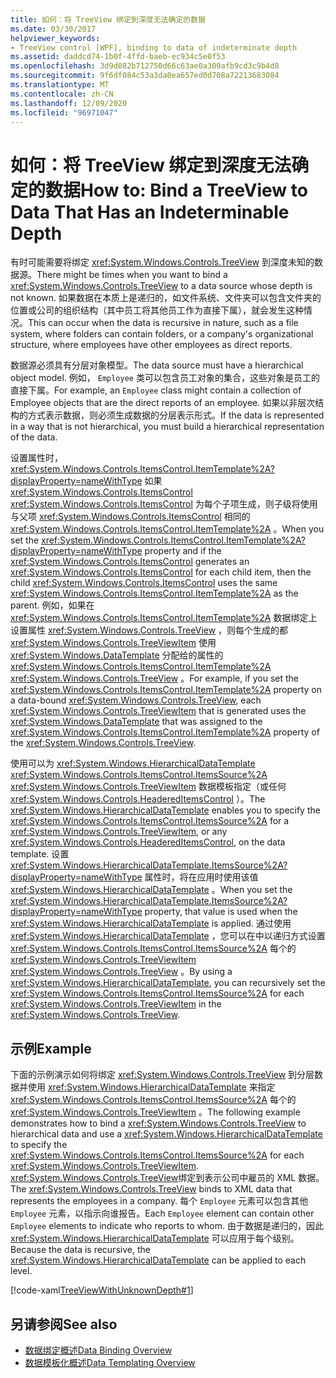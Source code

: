 ```yaml
---
title: 如何：将 TreeView 绑定到深度无法确定的数据
ms.date: 03/30/2017
helpviewer_keywords:
- TreeView control [WPF], binding to data of indeterminate depth
ms.assetid: daddcd74-1b0f-4ffd-baeb-ec934c5e0f53
ms.openlocfilehash: 3d9d082b712750d66c63ae0a309afb9cd3c9b4d8
ms.sourcegitcommit: 9f6df084c53a3da0ea657ed0d708a72213683084
ms.translationtype: MT
ms.contentlocale: zh-CN
ms.lasthandoff: 12/09/2020
ms.locfileid: "96971047"
---
```

# <a name="how-to-bind-a-treeview-to-data-that-has-an-indeterminable-depth"></a><span data-ttu-id="d4ad8-102">如何：将 TreeView 绑定到深度无法确定的数据</span><span class="sxs-lookup"><span data-stu-id="d4ad8-102">How to: Bind a TreeView to Data That Has an Indeterminable Depth</span></span>
<span data-ttu-id="d4ad8-103">有时可能需要将绑定 <xref:System.Windows.Controls.TreeView> 到深度未知的数据源。</span><span class="sxs-lookup"><span data-stu-id="d4ad8-103">There might be times when you want to bind a <xref:System.Windows.Controls.TreeView> to a data source whose depth is not known.</span></span>  <span data-ttu-id="d4ad8-104">如果数据在本质上是递归的，如文件系统、文件夹可以包含文件夹的位置或公司的组织结构（其中员工将其他员工作为直接下属），就会发生这种情况。</span><span class="sxs-lookup"><span data-stu-id="d4ad8-104">This can occur when the data is recursive in nature, such as a file system, where folders can contain folders, or a company's organizational structure, where employees have other employees as direct reports.</span></span>  
  
 <span data-ttu-id="d4ad8-105">数据源必须具有分层对象模型。</span><span class="sxs-lookup"><span data-stu-id="d4ad8-105">The data source must have a hierarchical object model.</span></span> <span data-ttu-id="d4ad8-106">例如， `Employee` 类可以包含员工对象的集合，这些对象是员工的直接下属。</span><span class="sxs-lookup"><span data-stu-id="d4ad8-106">For example, an `Employee` class might contain a collection of Employee objects that are the direct reports of an employee.</span></span> <span data-ttu-id="d4ad8-107">如果以非层次结构的方式表示数据，则必须生成数据的分层表示形式。</span><span class="sxs-lookup"><span data-stu-id="d4ad8-107">If the data is represented in a way that is not hierarchical, you must build a hierarchical representation of the data.</span></span>  
  
 <span data-ttu-id="d4ad8-108">设置属性时， <xref:System.Windows.Controls.ItemsControl.ItemTemplate%2A?displayProperty=nameWithType> 如果 <xref:System.Windows.Controls.ItemsControl> <xref:System.Windows.Controls.ItemsControl> 为每个子项生成，则子级将使用与父项 <xref:System.Windows.Controls.ItemsControl> 相同的 <xref:System.Windows.Controls.ItemsControl.ItemTemplate%2A> 。</span><span class="sxs-lookup"><span data-stu-id="d4ad8-108">When you set the <xref:System.Windows.Controls.ItemsControl.ItemTemplate%2A?displayProperty=nameWithType> property and if the <xref:System.Windows.Controls.ItemsControl> generates an <xref:System.Windows.Controls.ItemsControl> for each child item, then the child <xref:System.Windows.Controls.ItemsControl> uses the same <xref:System.Windows.Controls.ItemsControl.ItemTemplate%2A> as the parent.</span></span> <span data-ttu-id="d4ad8-109">例如，如果在 <xref:System.Windows.Controls.ItemsControl.ItemTemplate%2A> 数据绑定上设置属性 <xref:System.Windows.Controls.TreeView> ，则每个生成的都 <xref:System.Windows.Controls.TreeViewItem> 使用 <xref:System.Windows.DataTemplate> 分配给的属性的 <xref:System.Windows.Controls.ItemsControl.ItemTemplate%2A> <xref:System.Windows.Controls.TreeView> 。</span><span class="sxs-lookup"><span data-stu-id="d4ad8-109">For example, if you set the <xref:System.Windows.Controls.ItemsControl.ItemTemplate%2A> property on a data-bound <xref:System.Windows.Controls.TreeView>, each <xref:System.Windows.Controls.TreeViewItem> that is generated uses the <xref:System.Windows.DataTemplate> that was assigned to the <xref:System.Windows.Controls.ItemsControl.ItemTemplate%2A> property of the <xref:System.Windows.Controls.TreeView>.</span></span>  
  
 <span data-ttu-id="d4ad8-110">使用可以为 <xref:System.Windows.HierarchicalDataTemplate> <xref:System.Windows.Controls.ItemsControl.ItemsSource%2A> <xref:System.Windows.Controls.TreeViewItem> 数据模板指定（或任何 <xref:System.Windows.Controls.HeaderedItemsControl> ）。</span><span class="sxs-lookup"><span data-stu-id="d4ad8-110">The <xref:System.Windows.HierarchicalDataTemplate> enables you to specify the <xref:System.Windows.Controls.ItemsControl.ItemsSource%2A> for a <xref:System.Windows.Controls.TreeViewItem>, or any <xref:System.Windows.Controls.HeaderedItemsControl>, on the data template.</span></span> <span data-ttu-id="d4ad8-111">设置 <xref:System.Windows.HierarchicalDataTemplate.ItemsSource%2A?displayProperty=nameWithType> 属性时，将在应用时使用该值 <xref:System.Windows.HierarchicalDataTemplate> 。</span><span class="sxs-lookup"><span data-stu-id="d4ad8-111">When you set the <xref:System.Windows.HierarchicalDataTemplate.ItemsSource%2A?displayProperty=nameWithType> property, that value is used when the <xref:System.Windows.HierarchicalDataTemplate> is applied.</span></span> <span data-ttu-id="d4ad8-112">通过使用 <xref:System.Windows.HierarchicalDataTemplate> ，您可以在中以递归方式设置 <xref:System.Windows.Controls.ItemsControl.ItemsSource%2A> 每个的 <xref:System.Windows.Controls.TreeViewItem> <xref:System.Windows.Controls.TreeView> 。</span><span class="sxs-lookup"><span data-stu-id="d4ad8-112">By using a <xref:System.Windows.HierarchicalDataTemplate>, you can recursively set the <xref:System.Windows.Controls.ItemsControl.ItemsSource%2A> for each <xref:System.Windows.Controls.TreeViewItem> in the <xref:System.Windows.Controls.TreeView>.</span></span>  
  
## <a name="example"></a><span data-ttu-id="d4ad8-113">示例</span><span class="sxs-lookup"><span data-stu-id="d4ad8-113">Example</span></span>  
 <span data-ttu-id="d4ad8-114">下面的示例演示如何将绑定 <xref:System.Windows.Controls.TreeView> 到分层数据并使用 <xref:System.Windows.HierarchicalDataTemplate> 来指定 <xref:System.Windows.Controls.ItemsControl.ItemsSource%2A> 每个的 <xref:System.Windows.Controls.TreeViewItem> 。</span><span class="sxs-lookup"><span data-stu-id="d4ad8-114">The following example demonstrates how to bind a <xref:System.Windows.Controls.TreeView> to hierarchical data and use a <xref:System.Windows.HierarchicalDataTemplate> to specify the <xref:System.Windows.Controls.ItemsControl.ItemsSource%2A> for each <xref:System.Windows.Controls.TreeViewItem>.</span></span>  <span data-ttu-id="d4ad8-115"><xref:System.Windows.Controls.TreeView>绑定到表示公司中雇员的 XML 数据。</span><span class="sxs-lookup"><span data-stu-id="d4ad8-115">The <xref:System.Windows.Controls.TreeView> binds to XML data that represents the employees in a company.</span></span>  <span data-ttu-id="d4ad8-116">每个 `Employee` 元素可以包含其他 `Employee` 元素，以指示向谁报告。</span><span class="sxs-lookup"><span data-stu-id="d4ad8-116">Each `Employee` element can contain other `Employee` elements to indicate who reports to whom.</span></span> <span data-ttu-id="d4ad8-117">由于数据是递归的，因此 <xref:System.Windows.HierarchicalDataTemplate> 可以应用于每个级别。</span><span class="sxs-lookup"><span data-stu-id="d4ad8-117">Because the data is recursive, the <xref:System.Windows.HierarchicalDataTemplate> can be applied to each level.</span></span>  
  
 [!code-xaml[TreeViewWithUnknownDepth#1](~/samples/snippets/csharp/VS_Snippets_Wpf/TreeViewWithUnknownDepth/CS/Window1.xaml#1)]  
  
## <a name="see-also"></a><span data-ttu-id="d4ad8-118">另请参阅</span><span class="sxs-lookup"><span data-stu-id="d4ad8-118">See also</span></span>

- [<span data-ttu-id="d4ad8-119">数据绑定概述</span><span class="sxs-lookup"><span data-stu-id="d4ad8-119">Data Binding Overview</span></span>](/dotnet/desktop-wpf/data/data-binding-overview)
- [<span data-ttu-id="d4ad8-120">数据模板化概述</span><span class="sxs-lookup"><span data-stu-id="d4ad8-120">Data Templating Overview</span></span>](../data/data-templating-overview.md)
